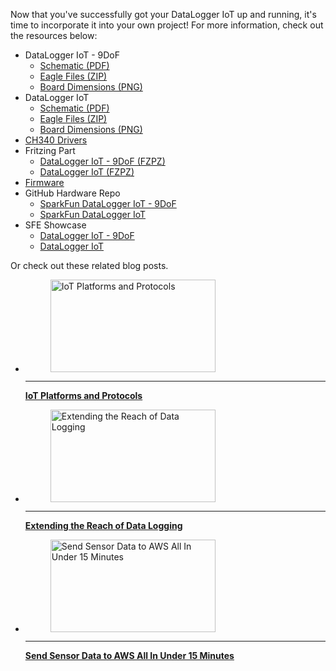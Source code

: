 Now that you've successfully got your DataLogger IoT up and running, it's time to incorporate it into your own project! For more information, check out the resources below:

* DataLogger IoT - 9DoF
    * [Schematic (PDF)](../assets/board_files/DataLogger_IoT_9DoF/SparkFun_Datalogger_IoT_9DOF_Schematic_v11.pdf)
    * [Eagle Files (ZIP)](../assets/board_files/DataLogger_IoT_9DoF/SparkFun_DataLogger_IoT_9DOF_v11.zip)
    * [Board Dimensions (PNG)](../assets/board_files/DataLogger_IoT_9DoF/SparkFun_Datalogger_IoT_9DOF_Board_Dimensions.png)
* DataLogger IoT
    * [Schematic (PDF)](../assets/board_files/DataLogger_IoT/SparkFun_DataLogger_IoT_Schematic_V11.pdf)
    * [Eagle Files (ZIP)](../assets/board_files/DataLogger_IoT/SparkFun_DataLogger_IoT-V11.zip)
    * [Board Dimensions (PNG)](../assets/board_files/DataLogger_IoT/SparkFun_DataLogger_IoT_Board_Dimensions.png)
* [CH340 Drivers](https://learn.sparkfun.com/tutorials/how-to-install-ch340-drivers/all)
* Fritzing Part
    * [DataLogger IoT - 9DoF (FZPZ)](https://github.com/sparkfun/Fritzing_Parts/blob/main/products/20594_sfe_datalogger_iot_9dof_esp32_fuel_gauge_imu_micro_sd_card_qwiic.fzpz)
    * [DataLogger IoT (FZPZ)](https://github.com/sparkfun/Fritzing_Parts/blob/main/products/22462_sfe_datalogger_iot_esp32_fuel_gauge_micro_sd_card_qwiic.fzpz)
* [Firmware](https://github.com/sparkfun/SparkFun_DataLogger/releases)
* GitHub Hardware Repo
    * [SparkFun DataLogger IoT - 9DoF](https://github.com/sparkfun/SparkFun_DataLogger_IoT_9DoF)
    * [SparkFun DataLogger IoT](https://github.com/sparkfun/SparkFun_DataLogger_IoT)
* SFE Showcase
    * [DataLogger IoT - 9DoF](https://youtu.be/RwCu-60sQOI)
    * [DataLogger IoT](https://youtu.be/iGVVyN-xJf0?si=zM0wO_6Qbf9--GVS)

Or check out these related blog posts.

<div class="grid cards hide col-4" markdown>

-   <a href="https://www.sparkfun.com/news/6808">
      <figure markdown>
        <img src="https://cdn.sparkfun.com/assets/home_page_posts/6/8/0/8/IMG_0194.jpg" style="width:264px; height:148px; object-fit:contain;" alt="IoT Platforms and Protocols">
      </figure>
    </a>

    ---

    <a href="https://www.sparkfun.com/news/6808">
      <b>IoT Platforms and Protocols</b>
    </a>

-   <a href="https://www.sparkfun.com/news/7373">
      <figure markdown>
        <img src="https://cdn.sparkfun.com/assets/home_page_posts/7/3/7/3/Screenshot_2023-07-04_at_8.38.00_PM.jpg" style="width:264px; height:148px; object-fit:contain;" alt="Extending the Reach of Data Logging">
      </figure>
    </a>

    ---

    <a href="https://www.sparkfun.com/news/7373">
      <b>Extending the Reach of Data Logging</b>
    </a>

-   <a href="https://www.sparkfun.com/news/8028">
      <figure markdown>
        <img src="https://cdn.sparkfun.com/assets/home_page_posts/8/0/2/8/Screen_Shot_2023-08-28_at_9.56.02_AM.png" style="width:264px; height:148px; object-fit:contain;" alt="Send Sensor Data to AWS All In Under 15 Minutes">
      </figure>
    </a>

    ---

    <a href="https://www.sparkfun.com/news/8028">
      <b>Send Sensor Data to AWS All In Under 15 Minutes</b>
    </a>
</div>
